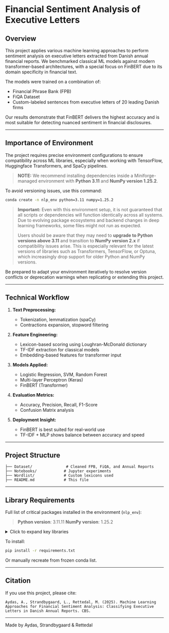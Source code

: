 # Financial Sentiment Analysis of Executive Letters

## Overview

This project applies various machine learning approaches to perform sentiment analysis on executive letters extracted from Danish annual financial reports. We benchmarked classical ML models against modern transformer-based architectures, with a special focus on FinBERT due to its domain specificity in financial text.

The models were trained on a combination of:

* Financial Phrase Bank (FPB)
* FiQA Dataset
* Custom-labeled sentences from executive letters of 20 leading Danish firms

Our results demonstrate that FinBERT delivers the highest accuracy and is most suitable for detecting nuanced sentiment in financial disclosures.

---

## Importance of Environment

The project requires precise environment configurations to ensure compatibility across ML libraries, especially when working with TensorFlow, Huggingface Transformers, and SpaCy pipelines.

> **NOTE:** We recommend installing dependencies inside a Miniforge-managed environment with **Python 3.11** and **NumPy version 1.25.2**.

To avoid versioning issues, use this command:

```bash
conda create -n nlp_env python=3.11 numpy=1.25.2
```

> **Important:** Even with this environment setup, it is not guaranteed that all scripts or dependencies will function identically across all systems. Due to evolving package ecosystems and backend changes in deep learning frameworks, some files might not run as expected.
>
> Users should be aware that they may need to **upgrade to Python versions above 3.11** and transition to **NumPy version 2.x** if compatibility issues arise. This is especially relevant for the latest versions of libraries such as Transformers, TensorFlow, or Optuna, which increasingly drop support for older Python and NumPy versions.

Be prepared to adapt your environment iteratively to resolve version conflicts or deprecation warnings when replicating or extending this project.

---

## Technical Workflow

1. **Text Preprocessing:**

   * Tokenization, lemmatization (spaCy)
   * Contractions expansion, stopword filtering

2. **Feature Engineering:**

   * Lexicon-based scoring using Loughran-McDonald dictionary
   * TF-IDF extraction for classical models
   * Embedding-based features for transformer input

3. **Models Applied:**

   * Logistic Regression, SVM, Random Forest
   * Multi-layer Perceptron (Keras)
   * FinBERT (Transformer)

4. **Evaluation Metrics:**

   * Accuracy, Precision, Recall, F1-Score
   * Confusion Matrix analysis

5. **Deployment Insight:**

   * FinBERT is best suited for real-world use
   * TF-IDF + MLP shows balance between accuracy and speed

---

## Project Structure

```
├── Dataset/               # Cleaned FPB, FiQA, and Annual Reports
├── Notebooks/            # Jupyter experiments
├── Wordlist/             # Custom lexicons used
├── README.md             # This file
```

---

## Library Requirements

Full list of critical packages installed in the environment (`nlp_env`):

> **Python version**: 3.11.11
> **NumPy version**: 1.25.2

<details>
<summary>Click to expand key libraries</summary>

* `tensorflow==2.19.0`
* `keras==3.10.0`
* `transformers==4.52.4`
* `xgboost==1.7.6`
* `scikit-learn==1.3.2`
* `imbalanced-learn==0.12.4`
* `nltk==3.9.1`
* `spacy==3.8.7`
* `datasets==3.6.0`
* `evaluate==0.4.3`
* `huggingface-hub==0.32.4`
* `matplotlib==3.10.3`
* `seaborn==0.13.2`
* `optuna==4.3.0`

</details>

To install:

```bash
pip install -r requirements.txt
```

Or manually recreate from frozen conda list.

---

## Citation

If you use this project, please cite:

```
Aydas, A., Strandbygaard, L., Rettedal, M. (2025). Machine Learning Approaches for Financial Sentiment Analysis: Classifying Executive Letters in Danish Annual Reports. CBS.
```

---

Made by Aydas, Strandbygaard & Rettedal

